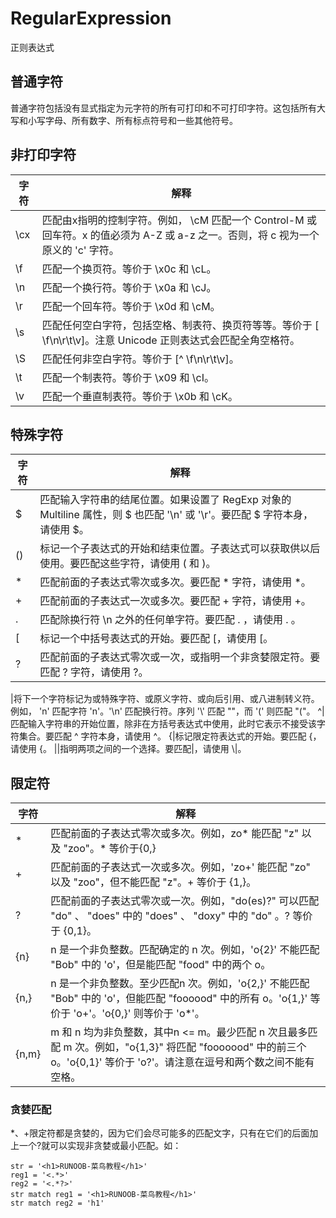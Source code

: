 # RegularExpression
正则表达式
## 普通字符
普通字符包括没有显式指定为元字符的所有可打印和不可打印字符。这包括所有大写和小写字母、所有数字、所有标点符号和一些其他符号。
## 非打印字符
字符|解释|
-|-
\cx|匹配由x指明的控制字符。例如， \cM 匹配一个 Control-M 或回车符。x 的值必须为 A-Z 或 a-z 之一。否则，将 c 视为一个原义的 'c' 字符。
\f|匹配一个换页符。等价于 \x0c 和 \cL。
\n|匹配一个换行符。等价于 \x0a 和 \cJ。
\r|匹配一个回车符。等价于 \x0d 和 \cM。
\s|匹配任何空白字符，包括空格、制表符、换页符等等。等价于 [ \f\n\r\t\v]。注意 Unicode 正则表达式会匹配全角空格符。
\S|匹配任何非空白字符。等价于 [^ \f\n\r\t\v]。
\t|匹配一个制表符。等价于 \x09 和 \cI。
\v|匹配一个垂直制表符。等价于 \x0b 和 \cK。
## 特殊字符
字符|解释|
-|-
$|匹配输入字符串的结尾位置。如果设置了 RegExp 对象的 Multiline 属性，则 $ 也匹配 '\n' 或 '\r'。要匹配 $ 字符本身，请使用 \$。
()|标记一个子表达式的开始和结束位置。子表达式可以获取供以后使用。要匹配这些字符，请使用 \( 和 \)。
*|匹配前面的子表达式零次或多次。要匹配 * 字符，请使用 \*。
+|匹配前面的子表达式一次或多次。要匹配 + 字符，请使用 \+。
.|匹配除换行符 \n 之外的任何单字符。要匹配 . ，请使用 \. 。
[|标记一个中括号表达式的开始。要匹配 [，请使用 \[。
?|匹配前面的子表达式零次或一次，或指明一个非贪婪限定符。要匹配 ? 字符，请使用 \?。
\|将下一个字符标记为或特殊字符、或原义字符、或向后引用、或八进制转义符。例如， 'n' 匹配字符 'n'。'\n' 匹配换行符。序列 '\\' 匹配 "\"，而 '\(' 则匹配 "("。
^|匹配输入字符串的开始位置，除非在方括号表达式中使用，此时它表示不接受该字符集合。要匹配 ^ 字符本身，请使用 \^。
{|标记限定符表达式的开始。要匹配 {，请使用 \{。
\||指明两项之间的一个选择。要匹配\|，请使用 \\\|。
## 限定符
字符|解释
-|-
*|匹配前面的子表达式零次或多次。例如，zo* 能匹配 "z" 以及 "zoo"。* 等价于{0,}
+|匹配前面的子表达式一次或多次。例如，'zo+' 能匹配 "zo" 以及 "zoo"，但不能匹配 "z"。+ 等价于 {1,}。
?|匹配前面的子表达式零次或一次。例如，"do(es)?" 可以匹配 "do" 、 "does" 中的 "does" 、 "doxy" 中的 "do" 。? 等价于 {0,1}。
{n}|n 是一个非负整数。匹配确定的 n 次。例如，'o{2}' 不能匹配 "Bob" 中的 'o'，但是能匹配 "food" 中的两个 o。
{n,}|n 是一个非负整数。至少匹配n 次。例如，'o{2,}' 不能匹配 "Bob" 中的 'o'，但能匹配 "foooood" 中的所有 o。'o{1,}' 等价于 'o+'。'o{0,}' 则等价于 'o*'。
{n,m}|m 和 n 均为非负整数，其中n <= m。最少匹配 n 次且最多匹配 m 次。例如，"o{1,3}" 将匹配 "fooooood" 中的前三个 o。'o{0,1}' 等价于 'o?'。请注意在逗号和两个数之间不能有空格。
### 贪婪匹配
*、+限定符都是贪婪的，因为它们会尽可能多的匹配文字，只有在它们的后面加上一个?就可以实现非贪婪或最小匹配。如：
```
str = '<h1>RUNOOB-菜鸟教程</h1>'
reg1 = '<.*>'
reg2 = '<.*?>'
str match reg1 = '<h1>RUNOOB-菜鸟教程</h1>'
str match reg2 = 'h1'
```
